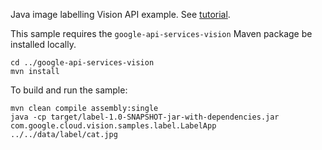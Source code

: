 Java image labelling Vision API example. See [tutorial](https://cloud.google.com/vision/docs/label-tutorial).

This sample requires the `google-api-services-vision` Maven package be installed
locally.

    cd ../google-api-services-vision
    mvn install

To build and run the sample:

    mvn clean compile assembly:single
    java -cp target/label-1.0-SNAPSHOT-jar-with-dependencies.jar com.google.cloud.vision.samples.label.LabelApp ../../data/label/cat.jpg
